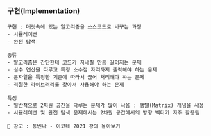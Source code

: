### 구현(Implementation)
    구현 : 머릿속에 있는 알고리즘을 소스코드로 바꾸는 과정
    - 시뮬레이션
    - 완전 탐색

    종류
    - 알고리즘은 간단한데 코드가 지나칠 만큼 길어지는 문제
    - 실수 연산을 다루고 특정 소수점 자리까지 출력해야 하는 문제
    - 문자열을 특정한 기준에 따라서 끊어 처리해야 하는 문제
    - 적절한 라이브러리를 찾아서 사용해야 하는 문제

    특징
    - 일반적으로 2차원 공간을 다루는 문제가 많이 나옴 : 행렬(Matrix) 개념을 사용
    - 시뮬레이션 및 완전 탐색 문제에서는 2차원 공간에서의 방향 벡터가 자주 활용됨

    📖 참고 : 동빈나 - 이코테 2021 강의 몰아보기